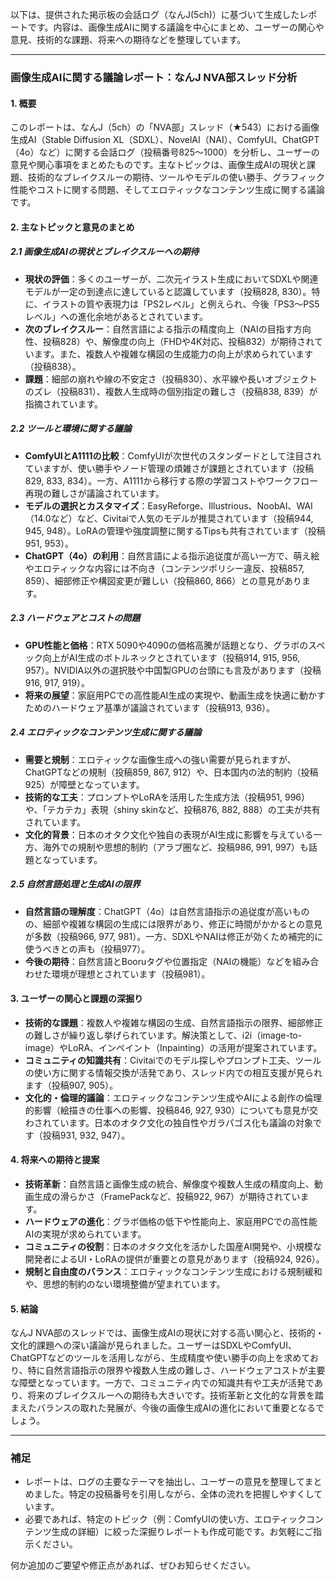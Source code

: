 以下は、提供された掲示板の会話ログ（なんJ(5ch)）に基づいて生成したレポートです。内容は、画像生成AIに関する議論を中心にまとめ、ユーザーの関心や意見、技術的な課題、将来への期待などを整理しています。

---

### 画像生成AIに関する議論レポート：なんJ NVA部スレッド分析

#### 1. 概要
このレポートは、なんJ（5ch）の「NVA部」スレッド（★543）における画像生成AI（Stable Diffusion XL（SDXL）、NovelAI（NAI）、ComfyUI、ChatGPT（4o）など）に関する会話ログ（投稿番号825～1000）を分析し、ユーザーの意見や関心事項をまとめたものです。主なトピックは、画像生成AIの現状と課題、技術的なブレイクスルーの期待、ツールやモデルの使い勝手、グラフィック性能やコストに関する問題、そしてエロティックなコンテンツ生成に関する議論です。

#### 2. 主なトピックと意見のまとめ

##### 2.1 画像生成AIの現状とブレイクスルーへの期待
- **現状の評価**：多くのユーザーが、二次元イラスト生成においてSDXLや関連モデルが一定の到達点に達していると認識しています（投稿828, 830）。特に、イラストの質や表現力は「PS2レベル」と例えられ、今後「PS3～PS5レベル」への進化余地があるとされています。
- **次のブレイクスルー**：自然言語による指示の精度向上（NAIの目指す方向性、投稿828）や、解像度の向上（FHDや4K対応、投稿832）が期待されています。また、複数人や複雑な構図の生成能力の向上が求められています（投稿838）。
- **課題**：細部の崩れや線の不安定さ（投稿830）、水平線や長いオブジェクトのズレ（投稿831）、複数人生成時の個別指定の難しさ（投稿838, 839）が指摘されています。

##### 2.2 ツールと環境に関する議論
- **ComfyUIとA1111の比較**：ComfyUIが次世代のスタンダードとして注目されていますが、使い勝手やノード管理の煩雑さが課題とされています（投稿829, 833, 834）。一方、A1111から移行する際の学習コストやワークフロー再現の難しさが議論されています。
- **モデルの選択とカスタマイズ**：EasyReforge、Illustrious、NoobAI、WAI（14.0など）など、Civitaiで人気のモデルが推奨されています（投稿944, 945, 948）。LoRAの管理や強度調整に関するTipsも共有されています（投稿951, 953）。
- **ChatGPT（4o）の利用**：自然言語による指示追従度が高い一方で、萌え絵やエロティックな内容には不向き（コンテンツポリシー違反、投稿857, 859）、細部修正や構図変更が難しい（投稿860, 866）との意見があります。

##### 2.3 ハードウェアとコストの問題
- **GPU性能と価格**：RTX 5090や4090の価格高騰が話題となり、グラボのスペック向上がAI生成のボトルネックとされています（投稿914, 915, 956, 957）。NVIDIA以外の選択肢や中国製GPUの台頭にも言及があります（投稿916, 917, 919）。
- **将来の展望**：家庭用PCでの高性能AI生成の実現や、動画生成を快適に動かすためのハードウェア基準が議論されています（投稿913, 936）。

##### 2.4 エロティックなコンテンツ生成に関する議論
- **需要と規制**：エロティックな画像生成への強い需要が見られますが、ChatGPTなどの規制（投稿859, 867, 912）や、日本国内の法的制約（投稿925）が障壁となっています。
- **技術的な工夫**：プロンプトやLoRAを活用した生成方法（投稿951, 996）や、「テカテカ」表現（shiny skinなど、投稿876, 882, 888）の工夫が共有されています。
- **文化的背景**：日本のオタク文化や独自の表現がAI生成に影響を与えている一方、海外での規制や思想的制約（アラブ圏など、投稿986, 991, 997）も話題となっています。

##### 2.5 自然言語処理と生成AIの限界
- **自然言語の理解度**：ChatGPT（4o）は自然言語指示の追従度が高いものの、細部や複雑な構図の生成には限界があり、修正に時間がかかるとの意見が多数（投稿966, 977, 981）。一方、SDXLやNAIは修正が効くため補完的に使うべきとの声も（投稿977）。
- **今後の期待**：自然言語とBooruタグや位置指定（NAIの機能）などを組み合わせた環境が理想とされています（投稿981）。

#### 3. ユーザーの関心と課題の深掘り
- **技術的な課題**：複数人や複雑な構図の生成、自然言語指示の限界、細部修正の難しさが繰り返し挙げられています。解決策として、i2i（image-to-image）やLoRA、インペイント（Inpainting）の活用が提案されています。
- **コミュニティの知識共有**：Civitaiでのモデル探しやプロンプト工夫、ツールの使い方に関する情報交換が活発であり、スレッド内での相互支援が見られます（投稿907, 905）。
- **文化的・倫理的議論**：エロティックなコンテンツ生成やAIによる創作の倫理的影響（絵描きの仕事への影響、投稿846, 927, 930）についても意見が交わされています。日本のオタク文化の独自性やガラパゴス化も議論の対象です（投稿931, 932, 947）。

#### 4. 将来への期待と提案
- **技術革新**：自然言語と画像生成の統合、解像度や複数人生成の精度向上、動画生成の滑らかさ（FramePackなど、投稿922, 967）が期待されています。
- **ハードウェアの進化**：グラボ価格の低下や性能向上、家庭用PCでの高性能AIの実現が求められています。
- **コミュニティの役割**：日本のオタク文化を活かした国産AI開発や、小規模な開発者によるUI・LoRAの提供が重要との意見があります（投稿924, 926）。
- **規制と自由度のバランス**：エロティックなコンテンツ生成における規制緩和や、思想的制約のない環境整備が望まれています。

#### 5. 結論
なんJ NVA部のスレッドでは、画像生成AIの現状に対する高い関心と、技術的・文化的課題への深い議論が見られました。ユーザーはSDXLやComfyUI、ChatGPTなどのツールを活用しながら、生成精度や使い勝手の向上を求めており、特に自然言語指示の限界や複数人生成の難しさ、ハードウェアコストが主要な障壁となっています。一方で、コミュニティ内での知識共有や工夫が活発であり、将来のブレイクスルーへの期待も大きいです。技術革新と文化的な背景を踏まえたバランスの取れた発展が、今後の画像生成AIの進化において重要となるでしょう。

---

### 補足
- レポートは、ログの主要なテーマを抽出し、ユーザーの意見を整理してまとめました。特定の投稿番号を引用しながら、全体の流れを把握しやすくしています。
- 必要であれば、特定のトピック（例：ComfyUIの使い方、エロティックコンテンツ生成の詳細）に絞った深掘りレポートも作成可能です。お気軽にご指示ください。

何か追加のご要望や修正点があれば、ぜひお知らせください。
